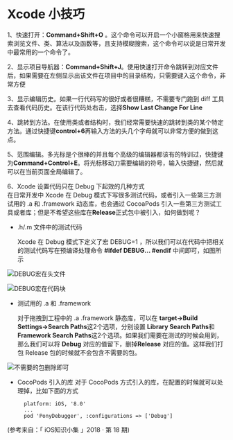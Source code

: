 # Xcode 小技巧

1、快速打开：**Command+Shift+O** 。这个命令可以开启一个小窗格用来快速搜索浏览文件、类、算法以及函数等，且支持模糊搜索，这个命令可以说是日常开发中最常用的一个命令了。

2、显示项目导航器：**Command+Shift+J**。使用快速打开命令跳转到对应文件后，如果需要在左侧显示出该文件在项目中的目录结构，只需要键入这个命令，非常方便

3、显示编辑历史。如果一行代码写的很好或者很糟糕，不需要专门跑到 diff 工具去查看代码历史。在该行代码处右击，选择**Show Last Change For Line**

4、跳转到方法。在使用类或者结构时，我们经常需要快速的跳转到类的某个特定方法。通过快捷键**control+6**再输入方法的头几个字母就可以非常方便的做到这点。

5、范围编辑。多光标是个很棒的并且每个高级的编辑器都该有的特训过，快捷键为**Command+Control+E**。将光标移动刀需要编辑的符号，输入快捷键，然后就可以在当前页面全局编辑了。

6、Xcode 设置代码只在 Debug 下起效的几种方式  
在日常开发中 Xcode 在 Debug 模式下写很多测试代码，或者引入一些第三方测试用的 .a 和 .framework 动态库，也会通过 CocoaPods 引入一些第三方测试工具或者库；但是不希望这些库在**Release**正式包中被引入，如何做到呢？

* .h/.m 文件中的测试代码

  Xcode 在 Debug 模式下定义了宏 DEBUG=1 ，所以我们可以在代码中把相关的测试代码写在预编译处理命令 **\#ifdef DEBUG... \#endif** 中间即可，如图所示

![DEBUG宏在头文件](https://github.com/FantasticLBP/knowledge-kit/raw/master/assets/WX20180626-144101@2x.png)
  
![DEBUG宏在代码块](https://github.com/FantasticLBP/knowledge-kit/blob/master/assets/WX20180626-144240@2x.png?raw=true)

* 测试用的 .a 和 .framework  
 
    对于拖拽到工程中的 .a .framework 静态库，可以在 **target-&gt;Build Settings-&gt;Search Paths**这2个选项，分别设置 **Library Search Paths**和**Framework Search Paths**这2个选项。如果我们需要在测试的时候会用到，那么我们可以将 **Debug** 对应的值留下，删掉**Release** 对应的值。这样我们打包 Release 包的时候就不会包含不需要的包。  
    
![不需要的包删除即可](https://github.com/FantasticLBP/knowledge-kit/blob/master/assets/WX20180626-144819@2x.png?raw=true)

* CocoPods 引入的库
    对于 CocoPods 方式引入的库，在配置的时候就可以处理掉，比如下面的方式
  ```
    platform: iOS, '8.0'
    ...
    pod 'PonyDebugger', :configurations => ['Debug']
  ```

\(参考来自：「 iOS知识小集 」2018 · 第 18 期\)

